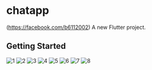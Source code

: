 # chatapp
(https://facebook.com/b6112002)
A new Flutter project.
## Getting Started
![1](https://github.com/NtbAndroidDev/chatapp_flutter/assets/135935496/92744dc6-51fd-4170-9a78-ea503d680bef)
![2](https://github.com/NtbAndroidDev/chatapp_flutter/assets/135935496/51043ea3-33ef-43ea-bf33-07365e9d2eab)
![3](https://github.com/NtbAndroidDev/chatapp_flutter/assets/135935496/f9f8faad-403a-4070-a4b2-039502f27928)
![4](https://github.com/NtbAndroidDev/chatapp_flutter/assets/135935496/351c1040-793e-4386-92cc-1ea190fcda81)
![5](https://github.com/NtbAndroidDev/chatapp_flutter/assets/135935496/099818c1-5a7c-45ed-a9d2-eea5c7144c21)
![6](https://github.com/NtbAndroidDev/chatapp_flutter/assets/135935496/3d560f9a-cd48-4e29-bfc3-eb25bf5827e9)
![7](https://github.com/NtbAndroidDev/chatapp_flutter/assets/135935496/7cd3ee0f-ec88-4361-bf11-b82d645e6508)
![8](https://github.com/NtbAndroidDev/chatapp_flutter/assets/135935496/4a0389f1-4bf8-488d-b436-84229e5723fc)



